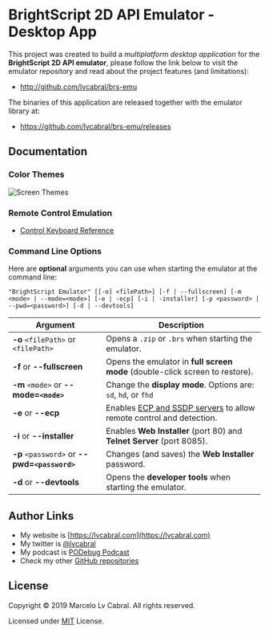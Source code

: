 # BrightScript 2D API Emulator - Desktop App

This project was created to build a _multiplatform desktop application_ for the **BrightScript 2D API emulator**, please follow the link below to visit the emulator repository and read about the project features (and limitations):
- http://github.com/lvcabral/brs-emu

The binaries of this application are released together with the emulator library at:
- https://github.com/lvcabral/brs-emu/releases

## Documentation

### Color Themes
![Screen Themes](/../master/docs/images/screeshot-themes.png?raw=true)

### Remote Control Emulation

* [Control Keyboard Reference](https://github.com/lvcabral/brs-emu-app/blob/master/docs/control-reference.md)

### Command Line Options

Here are **optional** arguments you can use when starting the emulator at the command line:

```
"BrightScript Emulator" [[-o] <filePath>] [-f | --fullscreen] [-m <mode> | --mode=<mode>] [-e | -ecp] [-i | -installer] [-p <password> | --pwd=<password>] [-d | --devtools]
```

|Argument                                |Description                                                                  |
|----------------------------------------|-----------------------------------------------------------------------------|
|**-o** `<filePath>` or `<filePath>`     | Opens  a `.zip` or `.brs` when starting the emulator.                       |
|**-f** or **--fullscreen**             | Opens the emulator in **full screen mode** (double-click screen to restore).|
|**-m** `<mode>` or **--mode=`<mode>`** | Change the **display mode**. Options are: `sd`, `hd`, or `fhd`              |
|**-e** or **--ecp**                     | Enables [ECP and SSDP servers](https://developer.roku.com/en-ca/docs/developer-program/debugging/external-control-api.md) to allow remote control and detection.   |
|**-i** or **--installer**               | Enables **Web Installer** (port 80) and **Telnet Server** (port 8085).     |
|**-p** `<password>` or **--pwd=`<password>`** | Changes (and saves) the **Web Installer** password.                  |
|**-d** or **--devtools**                | Opens the **developer tools** when starting the emulator.                  |

## Author Links
- My website is [https://lvcabral.com](https://lvcabral.com)
- My twitter is [@lvcabral](https://twitter.com/lvcabral)
- My podcast is [PODebug Podcast](http://podebug.com)
- Check my other [GitHub repositories ](https://github.com/lvcabral)

## License

Copyright © 2019 Marcelo Lv Cabral. All rights reserved.

Licensed under [MIT](LICENSE) License.
